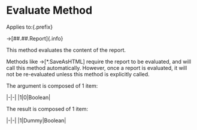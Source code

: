 # Evaluate Method

Applies to:{.prefix}

→[##.##.Report]{.info}

This method evaluates the content of the report.

Methods like →[*.SaveAsHTML] require the
report to be evaluated, and will call this method automatically. However, once a report is
evaluated, it will not be re-evaluated unless this method is explicitly called.

The argument is composed of 1 item:

|-|-|
|1|0|Boolean|

The result is composed of 1 item:

|-|-|
|1|Dummy|Boolean|


